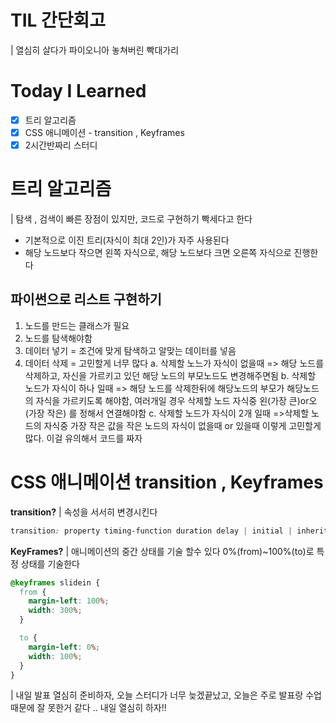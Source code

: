 # TIL 간단회고
| 열심히 살다가 파이오니아 놓쳐버린 빡대가리

# Today I Learned
- [x] 트리 알고리즘
- [x] CSS 애니메이션 - transition , Keyframes
- [x] 2시간반짜리 스터디

# 트리 알고리즘
| 탐색 , 검색이 빠른 장점이 있지만, 코드로 구현하기 빡세다고 한다
- 기본적으로 이진 트리(자식이 최대 2인)가 자주 사용된다
- 해당 노드보다 작으면 왼쪽 자식으로, 해당 노드보다 크면 오른쪽 자식으로 진행한다
## 파이썬으로 리스트 구현하기
1. 노드를 만드는 클래스가 필요
2. 노드를 탐색해야함
3. 데이터 넣기 = 조건에 맞게 탐색하고 알맞는 데이터를 넣음
4. 데이터 삭제 = 고민할게 너무 많다
    a. 삭제할 노느가 자식이 없을때 => 해당 노드를 삭제하고, 자신을 가르키고 있던 해당 노드의 부모노드도 변경해주면됨
    b. 삭제할 노드가 자식이 하나 일때 => 해당 노드를 삭제한뒤에 해당노드의 부모가 해당노드의 자식을 가르키도록 해야함, 여러개일 경우 삭제할 노드 자식중 왼(가장 큰)or오(가장 작은) 를 정해서 연결해야함
    c. 삭제할 노드가 자식이 2개 일때 =>삭제할 노드의 자식중 가장 작은 값을 작은 노드의 자식이 없을때 or 있을때
이렇게 고민할게 많다. 이걸 유의해서 코드를 짜자
# CSS 애니메이션 transition , Keyframes
**transition?**
| 속성을 서서히 변경시킨다
```css
transition: property timing-function duration delay | initial | inherit
```
**KeyFrames?**
| 애니메이션의 중간 상태를 기술 할수 있다 0%(from)~100%(to)로 특정 상태를 기술한다
```css
@keyframes slidein {
  from {
    margin-left: 100%;
    width: 300%;
  }

  to {
    margin-left: 0%;
    width: 100%;
  }
}
```
| 내일 발표 열심히 준비하자, 오늘 스터디가 너무 늦겠끝났고, 오늘은 주로 발표랑 수업 때문에 잘 못한거 같다 .. 내일 열심히 하자!!